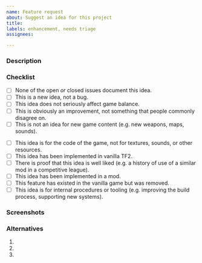 ```yaml
---
name: Feature request
about: Suggest an idea for this project
title:
labels: enhancement, needs triage
assignees:

---
```


### Description
<!-- A clear and concise description of what the idea is -->

### Checklist
<!-- You MUST answer "yes" to the following to suggest an idea -->
<!-- To tick a checkbox, place an 'x' in it, like so: [x] -->
- [ ] None of the open *or* closed issues document this idea.
- [ ] This is a new idea, not a bug.
- [ ] This idea does not seriously affect game balance.
- [ ] This is obviously an improvement, not something that people commonly disagree on.
- [ ] This is not an idea for new game content (e.g. new weapons, maps, sounds).

<!-- You do NOT have to answer "yes" to the following, but please mark them if relevant -->
<!-- To tick a checkbox, place an 'x' in it, like so: [x] -->
- [ ] This idea is for the code of the game, not for textures, sounds, or other resources.
- [ ] This idea has been implemented in vanilla TF2.
- [ ] There is proof that this idea is well liked (e.g. a history of use of a similar mod in a competitive league).
- [ ] This idea has been implemented in a mod. <!-- Insert link -->
- [ ] This feature has existed in the vanilla game but was removed.
- [ ] This idea is for internal procedures or tooling (e.g. improving the build process, supporting new systems).

### Screenshots
<!-- Add screenshots or videos to help explain your idea -->

### Alternatives
<!-- Alternative implementations of this idea -->
1. 
2. 
3. 
